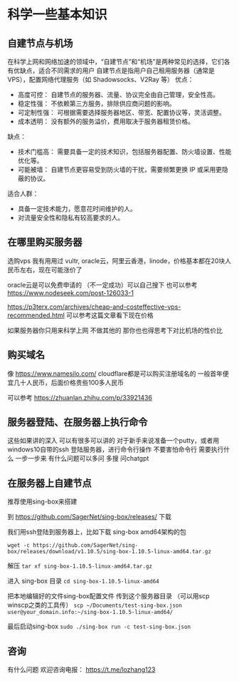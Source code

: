 # 科学一些基本知识

## 自建节点与机场

在科学上网和网络加速的领域中，“自建节点”和“机场”是两种常见的选择，它们各有优缺点，适合不同需求的用户
自建节点是指用户自己租用服务器（通常是 VPS），配置网络代理服务（如 Shadowsocks、V2Ray 等）
优点：
+	高度可控： 自建节点的服务器、流量、协议完全由自己管理，安全性高。
+	稳定性强： 不依赖第三方服务，排除供应商问题的影响。
+	可定制性强： 可根据需要选择服务器地区、带宽、配置协议等，灵活调整。
+	成本透明： 没有额外的服务溢价，费用取决于服务器租赁价格。

缺点：
+	技术门槛高： 需要具备一定的技术知识，包括服务器配置、防火墙设置、性能优化等。
+	可能被墙： 自建节点更容易受到防火墙的干扰，需要频繁更换 IP 或采用更隐蔽的协议。

适合人群：
+ 具备一定技术能力，愿意花时间维护的人。
+ 对流量安全性和隐私有较高要求的人。

## 在哪里购买服务器

选购vps 我有用用过 vultr, oracle云，阿里云香港，linode，价格基本都在20块人民币左右，现在可能涨价了

oracle云是可以免费申请的 （不一定成功）可以自己搜下 也可以参考 https://www.nodeseek.com/post-126033-1

https://p3terx.com/archives/cheap-and-costeffective-vps-recommended.html 可以参考这篇文章看下现在价格

如果服务器你只用来科学上网 不做其他的 那你也也得思考下对比机场的性价比

## 购买域名

像 https://www.namesilo.com/ cloudflare都是可以购买注册域名的 一般首年便宜几十人民币，后面价格贵些100多人民币

可以参考 https://zhuanlan.zhihu.com/p/33921436

## 服务器登陆、在服务器上执行命令

这些如果讲的深入 可以有很多可以讲的 对于新手来说准备一个putty，或者用windows10自带的ssh
登陆服务器，进行命令行操作
不要害怕命令行 需要执行什么 一步一步来
有什么问题可以多问 多搜 问chatgpt

## 在服务器上自建节点

推荐使用sing-box来搭建

到 https://github.com/SagerNet/sing-box/releases/ 下载

我们用ssh登陆到服务器上，比如下载 sing-box amd64架构的包

`wget -c https://github.com/SagerNet/sing-box/releases/download/v1.10.5/sing-box-1.10.5-linux-amd64.tar.gz`

解压 `tar xf sing-box-1.10.5-linux-amd64.tar.gz`

进入 sing-box 目录 `cd sing-box-1.10.5-linux-amd64`

把本地编辑好的文件sing-box配置文件 传到这个服务器目录 （可以用scp winscp之类的工具传）
`scp ~/Documents/test-sing-box.json user@your_domain.info:~/sing-box-1.10.5-linux-amd64/`

最后启动sing-box
`sudo ./sing-box run -c test-sing-box.json`


## 咨询

有什么问题 欢迎咨询电报： https://t.me/lozhang123
